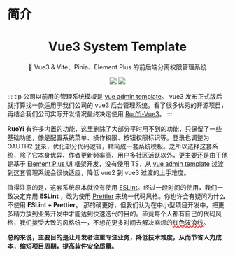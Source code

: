 # 简介

<h1 align="center">
Vue3 System Template
</h1>

<p align="center">
🎉 Vue3 & Vite、Pinia、Element Plus 的前后端分离权限管理系统
</p>

<p align="center"><img src="https://img.shields.io/github/license/mashape/apistatus.svg"> <a href="https://github.com/zoudingyi/RuoYi-Vue3"><img src="https://img.shields.io/badge/RuoYi-v4.7.4-brightgreen.svg"></a></p>

::: tip
公司以前用的管理系统模板是 [vue admin template](https://github.com/PanJiaChen/vue-admin-template)。 vue3 发布正式版后就打算找一款适用于我们公司的 vue3 后台管理系统。看了很多优秀的开源项目，再结合我们公司实际开发情况最终决定使用 [RuoYi-Vue3](https://github.com/yangzongzhuan/RuoYi-Vue3)。
:::

**RuoYi** 有许多内置的功能，这里删除了大部分平时用不到的功能，只保留了一些基础功能，像是配置系统菜单、操作权限、按钮权限标识等。登录也调整为 OAUTH2 登录，优化部分代码逻辑，精简成一套系统模板。之所以选择这套系统，除了它本身优异、作者更新频率高、用户多社区活跃以外，更主要还是由于他是基于 [Element Plus UI](https://element-plus.org/zh-CN/) 框架开发，没有使用 TS，从 [vue admin template](https://github.com/PanJiaChen/vue-admin-template) 过渡到这套管理系统会很快适应，降低 vue2 到 vue3 过渡的上手难度。

值得注意的是，这套系统原本就没有使用 [ESLint](https://eslint.org/)。经过一段时间的使用，我们一致决定弃用 **ESLint** ，改为使用 [Prettier](https://prettier.io/) 来统一代码风格。你也许会有疑问为什么不使用 **ESLint + Prettier**。 那的确更好，但我们认为在中小型项目开发中，把更多精力放到业务开发中才能达到快速迭代的目的。毕竟每个人都有自己的代码风格，我们接受大致的风格统一，不想花更多时间去解决麻烦的<span style="text-decoration: red wavy underline">红色波浪线</span>。

**总的来说，主要目的是让开发者注重专注业务，降低技术难度，从而节省人力成本，缩短项目周期，提高软件安全质量。**
